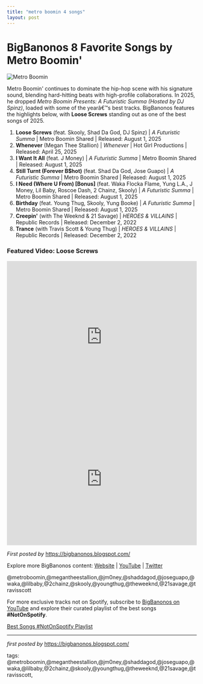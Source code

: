 ```yaml
---
title: "metro boomin 4 songs"
layout: post
---
```

<h1>BigBanonos 8 Favorite Songs by Metro Boomin'</h1>
<img src="https://www.rollingstone.com/wp-content/uploads/2023/12/metro-boomin-st-louis-lead-2.jpg" alt="Metro Boomin"> <p>Metro Boomin' continues to dominate the hip-hop scene with his signature sound, blending hard-hitting beats with high-profile collaborations. In 2025, he dropped <em>Metro Boomin Presents: A Futuristic Summa (Hosted by DJ Spinz)</em>, loaded with some of the yearâ€™s best tracks. BigBanonos features the highlights below, with <strong>Loose Screws</strong> standing out as one of the best songs of 2025.</p> <ol> <li><strong>Loose Screws</strong> (feat. Skooly, Shad Da God, DJ Spinz) | <em>A Futuristic Summa</em> | Metro Boomin Shared | Released: August 1, 2025</li> <li><strong>Whenever</strong> (Megan Thee Stallion) | <em>Whenever</em> | Hot Girl Productions | Released: April 25, 2025</li> <li><strong>I Want It All</strong> (feat. J Money) | <em>A Futuristic Summa</em> | Metro Boomin Shared | Released: August 1, 2025</li> <li><strong>Still Turnt (Forever B$hot)</strong> (feat. Shad Da God, Jose Guapo) | <em>A Futuristic Summa</em> | Metro Boomin Shared | Released: August 1, 2025</li> <li><strong>I Need (Where U From) [Bonus]</strong> (feat. Waka Flocka Flame, Yung L.A., J Money, Lil Baby, Roscoe Dash, 2 Chainz, Skooly) | <em>A Futuristic Summa</em> | Metro Boomin Shared | Released: August 1, 2025</li> <li><strong>Birthday</strong> (feat. Young Thug, Skooly, Yung Booke) | <em>A Futuristic Summa</em> | Metro Boomin Shared | Released: August 1, 2025</li> <li><strong>Creepin'</strong> (with The Weeknd & 21 Savage) | <em>HEROES & VILLAINS</em> | Republic Records | Released: December 2, 2022</li> <li><strong>Trance</strong> (with Travis Scott & Young Thug) | <em>HEROES & VILLAINS</em> | Republic Records | Released: December 2, 2022</li>
</ol> <!-- Featured Video -->
<h3>Featured Video: Loose Screws</h3>
<div> <iframe width="100%" height="400" src="https://www.youtube.com/embed/vzL1kP-iLJw" title="Metro Boomin - Loose Screws (Official Video)" frameborder="0" allow="accelerometer; autoplay; clipboard-write; encrypted-media; gyroscope; picture-in-picture; web-share" allowfullscreen></iframe>
</div> <!-- Spotify Embed -->
<div> <iframe src="https://open.spotify.com/embed/playlist/06PhZnaGyJSVeIuP6cF6a4?utm_source=generator" width="100%" height="352" frameborder="0" allow="autoplay; clipboard-write; encrypted-media; fullscreen; picture-in-picture" loading="lazy" allowfullscreen></iframe>
</div> <p><em>First posted by</em> <a href="https://bigbanonos.blogspot.com/">https://bigbanonos.blogspot.com/</a></p> <div> <p>Explore more BigBanonos content: <a href="https://bigbanonos.blogspot.com/">Website</a> | <a href="https://www.youtube.com/@BigBanonos">YouTube</a> | <a href="https://x.com/bigbanonos">Twitter</a></p>
</div> <!-- Tags -->
<p>@metroboomin,@megantheestallion,@jm0ney,@shaddagod,@joseguapo,@waka,@lilbaby,@2chainz,@skooly,@youngthug,@theweeknd,@21savage,@travisscott</p>


<!--Subscribe and Playlist Links-->
<div>
    <p>For more exclusive tracks not on Spotify, subscribe to <a href="https://www.youtube.com/@BigBanonos" target="_blank">BigBanonos on YouTube</a> and explore their curated playlist of the best songs <strong>#NotOnSpotify</strong>.</p>
    <p><a href="https://www.youtube.com/playlist?list=PLtuNtuTatqI0kFahUCbtbfenC_ET5O_tr" target="_blank">Best Songs #NotOnSpotify Playlist<br /></a></p></div>

<hr />

<p><em>first posted by</em> <a href="https://bigbanonos.blogspot.com/" rel="noopener" target="_new">https://bigbanonos.blogspot.com/</a></p>

<p>tags: @metroboomin,@megantheestallion,@jm0ney,@shaddagod,@joseguapo,@waka,@lilbaby,@2chainz,@skooly,@youngthug,@theweeknd,@21savage,@travisscott,</p>
